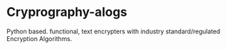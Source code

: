 # Cryprography-alogs
Python based. functional, text encrypters with industry standard/regulated Encryption Algorithms.
